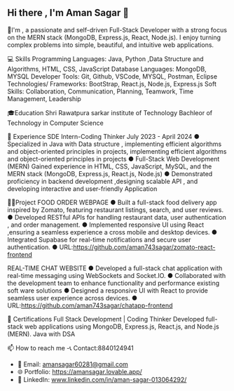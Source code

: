 ## Hi there , I'm Aman Sagar 👋

🚀I'm , a passionate and self-driven Full-Stack Developer with a strong focus on the MERN stack (MongoDB, Express.js, React, Node.js). I enjoy turning complex problems into simple, beautiful, and intuitive web applications.

💻 Skills
Programming Languages: Java, Python ,Data Structure and Algorithms, HTML, CSS, JavaScript
Database Languages: MongoDB, MYSQL
Developer Tools: Git, Github, VSCode, MYSQL, Postman, Eclipse
Technologies/ Frameworks: BootStrap, React.js, Node.js, Express.js
Soft Skills: Collaboration, Communication, Planning, Teamwork, Time Management, Leadership


🎓Education
Shri Rawatpura sarkar institute of Technology
Bachleor of Technology in Computer Science

💼 Experience
SDE Intern-Coding Thinker July 2023 - April 2024
● Specialized in Java with Data structure , implementing efficient algorithms and object-oriented principles in projects,
implementing efficient algorithms and object-oriented principles in projects
● Full-Stack Web Development (MERN) Gained experience in HTML, CSS, JavaScript, MySQL, and the
MERN stack (MongoDB, Express.js, React.js, Node.js)
● Demonstrated proficiency in backend development ,designing scalable API , and developing interactive and user-friendly
Application

🧑‍💻Project
FOOD ORDER WEBPAGE
● Built a full-stack food delivery app inspired by Zomato, featuring restaurant listings, search, and user reviews.
● Developed RESTful APIs for handling restaurant data, user authentication , and order management.
● Implemented responsive UI using React ,ensuring a seamless experience a cross mobile and desktop devices.
● Integrated Supabase for real-time notifications and secure user authentication.
● URL:https://github.com/aman743sagar/zomato-react-frontend


REAL-TIME CHAT WEBSITE
● Developed a full-stack chat application with real-time messaging using WebSockets and Socket.IO.
● Collaborated with the development team to enhance functionality and performance existing soft ware solutions
● Designed a responsive UI with React to provide seamless user experience across devices.
● URL:https://github.com/aman743sagar/chatapp-frontend

📜 Certifications
Full Stack Development | Coding Thinker
 Developed full-stack web applications using MongoDB, Express.js, React.js, and Node.js (MERN).
 Java with DSA

📫 How to reach me
-📞 Contact:8840124941
- 📧 Email: amansagar60281@gmail.com
- 🌐 Portfolio: https://amansagar.lovable.app/
- 💼 LinkedIn: www.linkedin.com/in/aman-sagar-013064292/


